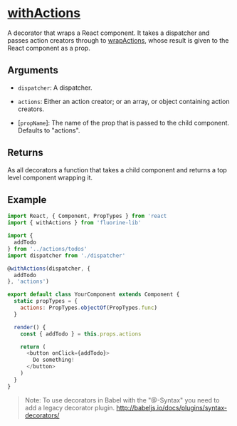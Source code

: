 # [withActions](withActions.md)

A decorator that wraps a React component. It takes a dispatcher and
passes action creators through to [wrapActions](wrapActions.md), whose
result is given to the React component as a prop.

## Arguments

- `dispatcher`: A dispatcher.

- `actions`: Either an action creator; or an array, or object containing
  action creators.

- [`propName`]: The name of the prop that is passed to the child component.
  Defaults to "actions".

## Returns

As all decorators a function that takes a child component and returns a
top level component wrapping it.

## Example

```js
import React, { Component, PropTypes } from 'react
import { withActions } from 'fluorine-lib'

import {
  addTodo
} from '../actions/todos'
import dispatcher from './dispatcher'

@withActions(dispatcher, {
  addTodo
}, 'actions')

export default class YourComponent extends Component {
  static propTypes = {
    actions: PropTypes.objectOf(PropTypes.func)
  }

  render() {
    const { addTodo } = this.props.actions

    return (
      <button onClick={addTodo}>
        Do something!
      </button>
    )
  }
}
```

> Note: To use decorators in Babel with the "@-Syntax" you need to add a
> legacy decorator plugin. http://babeljs.io/docs/plugins/syntax-decorators/

